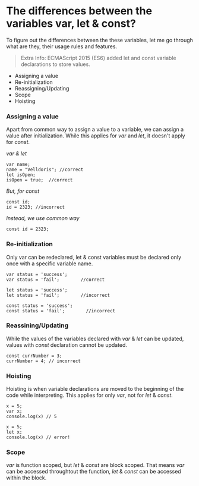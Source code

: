# The differences between the variables var, let & const?

To figure out the differences between the these variables, let me go through what are they, their usage rules and features.

> Extra Info: ECMAScript 2015 (ES6) added let and const variable declarations to store values.

- Assigning a value
- Re-initialization
- Reassigning/Updating
- Scope
- Hoisting

### Assigning a value

Apart from common way to assign a value to a variable, we can assign a value after initialization. While this applies for _var_ and _let_, it doesn't apply for _const_.

_var & let_

```
var name;
name = "Velldoris"; //correct
let isOpen;
isOpen = true;  //correct
```

_But, for const_

```
const id;
id = 2323; //incorrect
```

_Instead, we use common way_

```
const id = 2323;
```

### Re-initialization

Only var can be redeclared, let & const variables must be declared only once with a specific variable name.

```
var status = 'success';
var status = 'fail';        //correct
```

```
let status = 'success';
let status = 'fail';        //incorrect

const status = 'success';
const status = 'fail';        //incorrect
```

### Reassining/Updating

While the values of the variables declared with _var_ & _let_ can be updated, values with _const_ declaration cannot be updated.

```
const currNumber = 3;
currNumber = 4; // incorrect
```

### Hoisting

Hoisting is when variable declarations are moved to the beginning of the code while interpreting. This applies for only _var_, not for _let_ & _const_.

```
x = 5;
var x;
console.log(x) // 5
```

```
x = 5;
let x;
console.log(x) // error!
```

### Scope

_var_ is function scoped, but _let_ & _const_ are block scoped. That means _var_ can be accessed throughtout the function, _let_ & _const_ can be accessed within the block.

